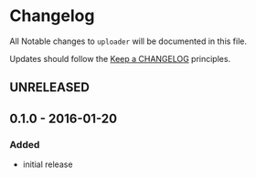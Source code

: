 # Changelog

All Notable changes to `uploader` will be documented in this file.

Updates should follow the [Keep a CHANGELOG](http://keepachangelog.com/) principles.

## UNRELEASED

## 0.1.0 - 2016-01-20

### Added
- initial release

